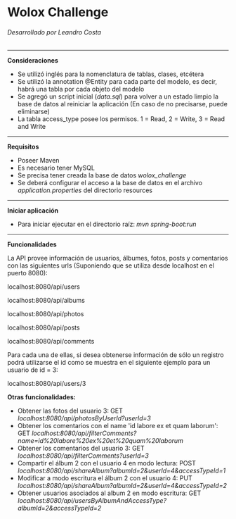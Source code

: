 # Wolox Challenge

###### Desarrollado por Leandro Costa


___
**Consideraciones**
- Se utilizó inglés para la nomenclatura de tablas, clases, etcétera
- Se utilizó la annotation @Entity para cada parte del modelo, es decir, habrá una tabla por cada objeto del modelo
- Se agregó un script inicial (_data.sql_) para volver a un estado limpio la base de datos al reiniciar la aplicación (En caso de no precisarse, puede eliminarse)
- La tabla access_type posee los permisos. 1 = Read, 2 = Write, 3 = Read and Write


___
**Requisitos**
- Poseer Maven
- Es necesario tener MySQL
- Se precisa tener creada la base de datos _wolox_challenge_
- Se deberá configurar el acceso a la base de datos en el archivo _application.properties_ del directorio resources


___
**Iniciar aplicación**
- Para iniciar ejecutar en el directorio raíz: _mvn spring-boot:run_


___
**Funcionalidades**

La API provee información de usuarios, álbumes, fotos, posts y comentarios con las siguientes urls (Suponiendo que se utiliza desde localhost en el puerto 8080):

localhost:8080/api/users

localhost:8080/api/albums

localhost:8080/api/photos

localhost:8080/api/posts

localhost:8080/api/comments


Para cada una de ellas, si desea obtenerse información de sólo un registro podrá utilizarse el id como se muestra en el siguiente ejemplo para un usuario de id = 3:

localhost:8080/api/users/3

**Otras funcionalidades:**
- Obtener las fotos del usuario 3: GET _localhost:8080/api/photosByUserId?userId=3_
- Obtener los comentarios con el name 'id labore ex et quam laborum':
GET _localhost:8080/api/filterComments?name=id%20labore%20ex%20et%20quam%20laborum_
- Obtener los comentarios del usuario 3: GET _localhost:8080/api/filterComments?userId=3_
- Compartir el álbum 2 con el usuario 4 en modo lectura: POST _localhost:8080/api/shareAlbum?albumId=2&userId=4&accessTypeId=1_
- Modificar a modo escritura el álbum 2 con el usuario 4: PUT _localhost:8080/api/shareAlbum?albumId=2&userId=4&accessTypeId=2_
- Obtener usuarios asociados al album 2 en modo escritura: GET _localhost:8080/api/usersByAlbumAndAccessType?albumId=2&accessTypeId=2_
